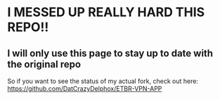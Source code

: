 # I MESSED UP REALLY HARD THIS REPO!!

## I will only use this page to stay up to date with the original repo
So if you want to see the status of my actual fork, check out here:
https://github.com/DatCrazyDelphox/ETBR-VPN-APP

